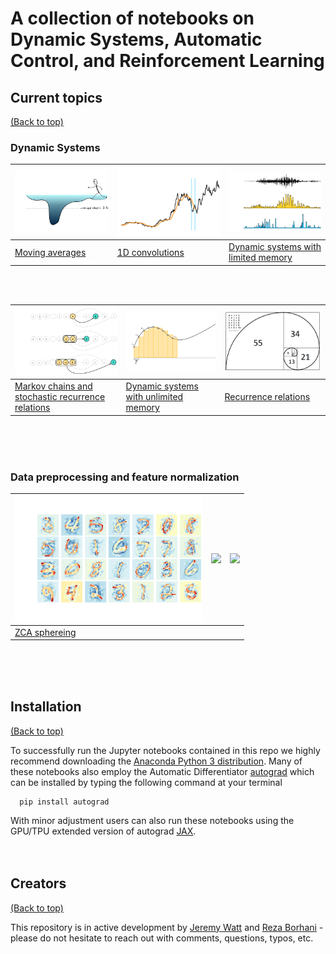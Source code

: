 # A collection of notebooks on Dynamic Systems, Automatic Control, and Reinforcement Learning

## Current topics
[(Back to top)](#table-of-contents)

### Dynamic Systems

<img src="posts/moving_averages/images/moving_avg.png" width="300px" height="auto"> | <img src="posts/one_dimensional_convolutions/images/conv.png" width="300px" height="auto"> | <img src="posts/dynamic_systems_limited_memory/images/ds.png" width="300px" height="auto"> 
---|---|---
[Moving averages](https://jermwatt.github.io/control-notes/posts/moving_averages/Moving_averages.html) | [1D convolutions](https://jermwatt.github.io/control-notes/posts/one_dimensional_convolutions/One_dimensional_convolutions.html) | [Dynamic systems with limited memory](https://jermwatt.github.io/control-notes/posts/dynamic_systems_limited_memory/dynamic_systems_limited_memory.html)

<br><br>

<img src="posts/markov_chains/images/markov.png" width="300px" height="auto"> | <img src="posts/dynamic_systems_unlimited_memory/images/riemann_v2.png" width="300px" height="auto"> | <img src="posts/recurrence_relations/images/fibonacci_sequence.png" width="300px" height="auto">
---|---|---
[Markov chains and stochastic recurrence relations](https://jermwatt.github.io/control-notes/posts/markov_chains/Markov_chains.html) | [Dynamic systems with unlimited memory](https://jermwatt.github.io/control-notes/posts/dynamic_systems_unlimited_memory/dynamic_systems_unlimited_memory.html)|   [Recurrence relations](https://jermwatt.github.io/control-notes/posts/recurrence_relations/Recurrence_relations.html)|  &nbsp;


<br><br><br>

[comment]: <> (https://www.seekpng.com/png/small/56-569770_the-warm-glow-of-white-led-lighting-peers.png)

### Data preprocessing and feature normalization

<img src="posts/zca_sphereing/images/ZCA.png" width="300px" height="auto"> | <img src="https://www.seekpng.com/png/small/56-569770_the-warm-glow-of-white-led-lighting-peers.png" width="300px" height="auto"> | <img src="https://www.seekpng.com/png/small/56-569770_the-warm-glow-of-white-led-lighting-peers.png" width="300px" height="auto">
---|---|---
[ZCA sphereing](https://jermwatt.github.io/control-notes/posts/zca_sphereing/ZCA_Sphereing.html) | &nbsp; | &nbsp;
 
<br><br><br>
## Installation
[(Back to top)](#table-of-contents)

To successfully run the Jupyter notebooks contained in this repo we highly recommend downloading the [Anaconda Python 3 distribution](https://www.anaconda.com/download/#macos). Many of these notebooks also employ the Automatic Differentiator [autograd](https://github.com/HIPS/autograd) which can be installed by typing the following command at your terminal
      
      pip install autograd
      
With minor adjustment users can also run these notebooks using the GPU/TPU extended version of autograd [JAX](https://github.com/google/jax).<br><br><br>


## Creators 

[(Back to top)](#table-of-contents) 

This repository is in active development by [Jeremy Watt](mailto:jeremy@dgsix.com) and [Reza Borhani](mailto:reza@dgsix.com) - please do not hesitate to reach out with comments, questions, typos, etc.
